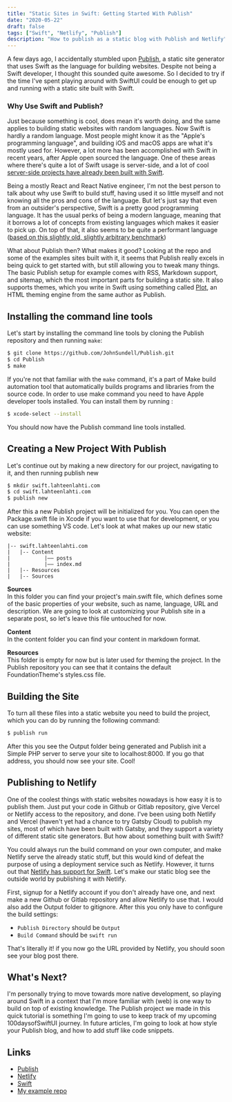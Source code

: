 ```yaml
---
title: "Static Sites in Swift: Getting Started With Publish"
date: "2020-05-22"
draft: false
tags: ["Swift", "Netlify", "Publish"]
description: "How to publish as a static blog with Publish and Netlify"
---
```


A few days ago, I accidentally stumbled upon [Publish](https://github.com/JohnSundell/Publish), a static site generator that uses Swift as the language for building websites. Despite not being a Swift developer, I thought this sounded quite awesome. So I decided to try if the time I've spent playing around with SwiftUI could be enough to get up and running with a static site built with Swift.

### Why Use Swift and Publish?

Just because something is cool, does mean it's worth doing, and the same applies to building static websites with random languages. Now Swift is hardly a random language. Most people might know it as the "Apple's programming language", and building iOS and macOS apps are what it's mostly used for. However, a lot more has been accomplished with Swift in recent years, after Apple open sourced the language. One of these areas where there's quite a lot of Swift usage is server-side, and a lot of cool [server-side projects have already been built with Swift](https://github.com/Awesome-Server-Side-Swift/TheList).

Being a mostly React and React Native engineer, I'm not the best person to talk about why use Swift to build stuff, having used it so little myself and not knowing all the pros and cons of the language. But let's just say that even from an outsider's perspective, Swift is a pretty good programming language. It has the usual perks of being a modern language, meaning that it borrows a lot of concepts from existing languages which makes it easier to pick up. On top of that, it also seems to be quite a performant language ([based on this slightly old, slightly arbitrary benchmark](http://www.marcinkliks.pl/2015/02/22/swift-vs-others/))

What about Publish then? What makes it good? Looking at the repo and some of the examples sites built with it, it seems that Publish really excels in being quick to get started with, but still allowing you to tweak many things. The basic Publish setup for example comes with RSS, Markdown support, and sitemap, which the most important parts for building a static site. It also supports themes, which you write in Swift using something called [Plot](https://github.com/johnsundell/plot), an HTML theming engine from the same author as Publish.

## Installing the command line tools

Let's start by installing the command line tools by cloning the Publish repository and then running `make`:

```bash
$ git clone https://github.com/JohnSundell/Publish.git
$ cd Publish
$ make
```

If you're not that familiar with the `make` command, it's a part of Make build automation tool that automatically builds programs and libraries from the source code. In order to use make command you need to have Apple developer tools installed. You can install them by running :

```bash
$ xcode-select --install
```

You should now have the Publish command line tools installed.

## Creating a New Project With Publish

Let's continue out by making a new directory for our project, navigating to it, and then running publish new

```bash
$ mkdir swift.lahteenlahti.com
$ cd swift.lahteenlahti.com
$ publish new
```

After this a new Publish project will be initialized for you. You can open the Package.swift file in Xcode if you want to use that for development, or you can use something VS code. Let's look at what makes up our new static website:

```
|-- swift.lahteenlahti.com
|   |-- Content
|			|–– posts
|			|–– index.md
|   |-- Resources
|   |-- Sources
```

**Sources**  
In this folder you can find your project's main.swift file, which defines some of the basic properties of your website, such as name, language, URL and description. We are going to look at customizing your Publish site in a separate post, so let's leave this file untouched for now.

**Content**  
In the content folder you can find your content in markdown format.

**Resources**  
This folder is empty for now but is later used for theming the project. In the Publish repository you can see that it contains the default FoundationTheme's styles.css file.

## Building the Site

To turn all these files into a static website you need to build the project, which you can do by running the following command:

```bash
$ publish run
```

After this you see the Output folder being generated and Publish init a Simple PHP server to serve your site to localhost:8000. If you go that address, you should now see your site. Cool!

## Publishing to Netlify

One of the coolest things with static websites nowadays is how easy it is to publish them. Just put your code in Github or Gitlab repository, give Vercel or Netlify access to the repository, and done. I've been using both Netlify and Vercel (haven't yet had a chance to try Gatsby Cloud) to publish my sites, most of which have been built with Gatsby, and they support a variety of different static site generators. But how about something built with Swift?

You could always run the build command on your own computer, and make Netlify serve the already static stuff, but this would kind of defeat the purpose of using a deployment service such as Netlify. However, it turns out that [Netlify has support for Swift](https://github.com/netlify/build-image/pull/364). Let's make our static blog see the outside world by publishing it with Netlify.

First, signup for a Netlify account if you don't already have one, and next make a new Github or Gitlab repository and allow Netlify to use that. I would also add the Output folder to gitignore. After this you only have to configure the build settings:

- `Publish Directory` should be `Output`
- `Build Command` should be `swift run`

That's literally it! if you now go the URL provided by Netlify, you should soon see your blog post there.

## What's Next?

I'm personally trying to move towards more native development, so playing around Swift in a context that I'm more familiar with (web) is one way to build on top of existing knowledge. The Publish project we made in this quick tutorial is something I'm going to use to keep track of my upcoming 100daysofSwiftUI journey. In future articles, I'm going to look at how style your Publish blog, and how to add stuff like code snippets.

## Links

- [Publish](https://github.com/JohnSundell/Publish)
- [Netlify](https://netlify.com)
- [Swift](https://developer.apple.com/swift/)
- [My example repo](https://github.com/plahteenlahti/swifting)
